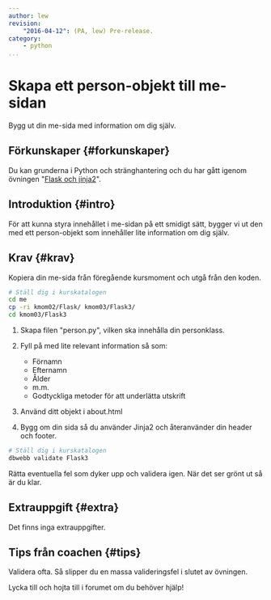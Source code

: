 ```yaml
---
author: lew
revision:
    "2016-04-12": (PA, lew) Pre-release.
category:
    - python
...
```

Skapa ett person-objekt till me-sidan
===================================

Bygg ut din me-sida med information om dig själv.

<!--more-->


Förkunskaper {#forkunskaper}
-----------------------

Du kan grunderna i Python och stränghantering och du har gått igenom övningen "[Flask och jinja2](kunskap/flask-och-jinja2)".



Introduktion {#intro}
-----------------------

För att kunna styra innehållet i me-sidan på ett smidigt sätt, bygger vi ut den med ett person-objekt som innehåller lite information om dig själv.



Krav {#krav}
-----------------------

Kopiera din me-sida från föregående kursmoment och utgå från den koden.

```bash
# Ställ dig i kurskatalogen
cd me
cp -ri kmom02/Flask/ kmom03/Flask3/
cd kmom03/Flask3
```

1. Skapa filen "person.py", vilken ska innehålla din personklass.

2. Fyll på med lite relevant information så som:  
    * Förnamn
    * Efternamn
    * Ålder
    * m.m.
    * Godtyckliga metoder för att underlätta utskrift

3. Använd ditt objekt i about.html

4. Bygg om din sida så du använder Jinja2 och återanvänder din header och footer.


```bash
# Ställ dig i kurskatalogen
dbwebb validate Flask3
```

Rätta eventuella fel som dyker upp och validera igen. När det ser grönt ut så är du klar.



Extrauppgift {#extra}
-----------------------

Det finns inga extrauppgifter.



Tips från coachen {#tips}
-----------------------

Validera ofta. Så slipper du en massa valideringsfel i slutet av övningen.

Lycka till och hojta till i forumet om du behöver hjälp!
